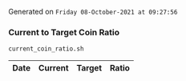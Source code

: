 Generated on `Friday 08-October-2021 at 09:27:56`

### Current to Target Coin Ratio
`current_coin_ratio.sh`

Date|Current|Target|Ratio
---|---|---|---
